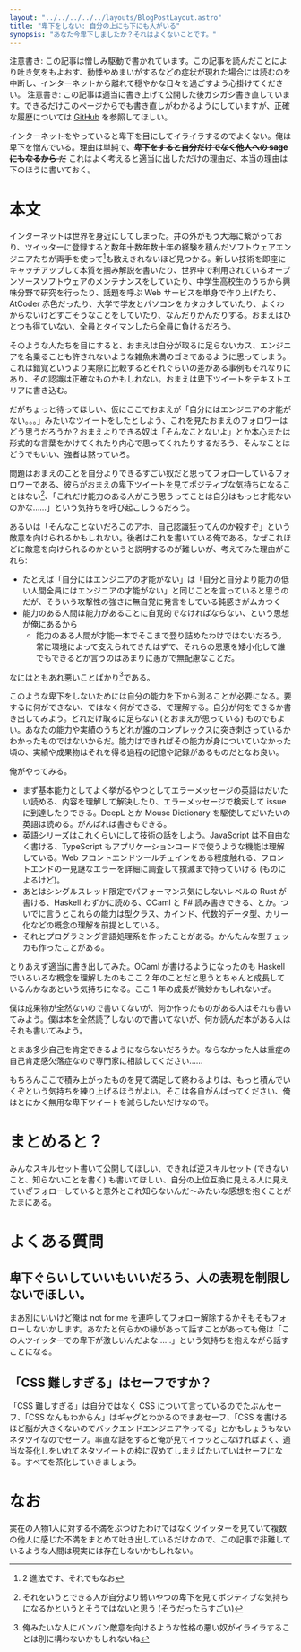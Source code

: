 ```yaml
---
layout: "../../../../../layouts/BlogPostLayout.astro"
title: "卑下をしない: 自分の上にも下にも人がいる"
synopsis: "あなた今卑下しましたか？それはよくないことです。"
---
```


注意書き: この記事は憎しみ駆動で書かれています。この記事を読んだことにより吐き気をもよおす、動悸やめまいがするなどの症状が現れた場合には読むのを中断し、インターネットから離れて穏やかな日々を過ごすよう心掛けてください。
注意書き: この記事は適当に書き上げて公開した後ガシガシ書き直しています。できるだけこのページからでも書き直しがわかるようにしていますが、正確な履歴については [GitHub](https://github.com/AumyF/blog/blob/production/src/pages/posts/2023/01/05/hige-shitara-korosu.md) を参照してほしい。

インターネットをやっていると卑下を目にしてイライラするのでよくない。俺は卑下を憎んでいる。理由は単純で、~~**卑下をすると自分だけでなく他人への sage にもなるから** だ~~ これはよく考えると適当に出しただけの理由だ、本当の理由は下のほうに書いておく。

# 本文

インターネットは世界を身近にしてしまった。井の外がもう大海に繋がっており、ツイッターに登録すると数年十数年数十年の経験を積んだソフトウェアエンジニアたちが両手を使って[^ryoute]も数えきれないほど見つかる。新しい技術を即座にキャッチアップして本質を掴み解説を書いたり、世界中で利用されているオープンソースソフトウェアのメンテナンスをしていたり、中学生高校生のうちから興味分野で研究を行ったり、話題を呼ぶ Web サービスを単身で作り上げたり、AtCoder 赤色だったり、大学で学友とパソコンをカタカタしていたり、よくわからないけどすごそうなことをしていたり、なんだりかんだりする。おまえはひとつも得ていない、全員とタイマンしたら全員に負けるだろう。

[^ryoute]: 2 進法です、それでもなお

そのような人たちを目にすると、おまえは自分が取るに足らないカス、エンジニアを名乗ることも許されないような雑魚未満のゴミであるように思ってしまう。これは錯覚というより実際に比較するとそれぐらいの差がある事例もそれなりにあり、その認識は正確なものかもしれない。おまえは卑下ツイートをテキストエリアに書き込む。

だがちょっと待ってほしい、仮にここでおまえが「自分にはエンジニアの才能がない。。。」みたいなツイートをしたとしよう、これを見たおまえのフォロワーはどう思うだろうか？おまえよりできる奴は「そんなことないよ」とか本心または形式的な言葉をかけてくれたり内心で思ってくれたりするだろう、そんなことはどうでもいい、強者は黙っていろ。

問題はおまえのことを自分よりできるすごい奴だと思ってフォローしているフォロワーである、彼らがおまえの卑下ツイートを見てポジティブな気持ちになることはない[^positive]、「これだけ能力のある人がこう思うってことは自分はもっと才能ないのかな……」という気持ちを呼び起こしうるだろう。

あるいは「そんなことないだろこのアホ、自己認識狂ってんのか殺すぞ」という敵意を向けられるかもしれない。後者はこれを書いている俺である。なぜこれほどに敵意を向けられるのかというと説明するのが難しいが、考えてみた理由がこれら:

- たとえば「自分にはエンジニアの才能がない」は「自分と自分より能力の低い人間全員にはエンジニアの才能がない」と同じことを言っていると思うのだが、そういう攻撃性の強さに無自覚に発言をしている鈍感さがムカつく
- 能力のある人間は能力があることに自覚的でなければならない、という思想が俺にあるから
  - 能力のある人間が才能一本でそこまで登り詰めたわけではないだろう。常に環境によって支えられてきたはずで、それらの恩恵を矮小化して誰でもできるとか言うのはあまりに愚かで無配慮なことだ。

なにはともあれ悪いことばかり[^warui]である。

[^positive]: それをいうとできる人が自分より弱いやつの卑下を見てポジティブな気持ちになるかというとそうではないと思う (そうだったらすごい)
[^warui]: 俺みたいな人にバンバン敵意を向けるような性格の悪い奴がイライラすることは別に構わないかもしれないね

このような卑下をしないためには自分の能力を下から測ることが必要になる。要するに何ができない、ではなく何ができる、で理解する。自分が何をできるか書き出してみよう。どれだけ取るに足らない (とおまえが思っている) ものでもよい。あなたの能力や実績のうちどれが誰のコンプレックスに突き刺さっているかわかったものではないからだ。能力はできればその能力が身についていなかった頃の、実績や成果物はそれを得る過程の記憶や記録があるものだとなお良い。

俺がやってみる。

- まず基本能力としてよく挙がるやつとしてエラーメッセージの英語はだいたい読める、内容を理解して解決したり、エラーメッセージで検索して issue に到達したりできる。DeepL とか Mouse Dictionary を駆使してだいたいの英語は読める。がんばれば書きもできる。
- 英語シリーズはこれくらいにして技術の話をしよう。JavaScript は不自由なく書ける、TypeScript もアプリケーションコードで使うような機能は理解している。Web フロントエンドツールチェインをある程度触れる、フロントエンドの一見謎なエラーを詳細に調査して撲滅まで持っていける (ものによるけど)。
- あとはシングルスレッド限定でパフォーマンス気にしないレベルの Rust が書ける、Haskell わずかに読める、OCaml と F# 読み書きできる、とか。ついでに言うとこれらの能力は型クラス、カインド、代数的データ型、カリー化などの概念の理解を前提としている。
- それとプログラミング言語処理系を作ったことがある。かんたんな型チェッカも作ったことがある。

とりあえず適当に書き出してみた。OCaml が書けるようになったのも Haskell でいろいろな概念を理解したのもここ 2 年のことだと思うとちゃんと成長しているんかなあという気持ちになる。ここ 1 年の成長が微妙かもしれないぜ。

僕は成果物が全然ないので書いてないが、何か作ったものがある人はそれも書いてみよう。僕は本を全然読了しないので書いてないが、何か読んだ本がある人はそれも書いてみよう。

とまあ多少自己を肯定できるようにならないだろうか。ならなかった人は重症の自己肯定感欠落症なので専門家に相談してください……

もちろんここで積み上がったものを見て満足して終わるよりは、もっと積んでいくぞという気持ちを練り上げるほうがよい。そこは各自がんばってください、俺はとにかく無用な卑下ツイートを減らしたいだけなので。

# まとめると？

みんなスキルセット書いて公開してほしい、できれば逆スキルセット (できないこと、知らないことを書く) も書いてほしい、自分の上位互換に見える人に見えていざフォローしていると意外とこれ知らないんだ〜みたいな感想を抱くことがたまにある。

# よくある質問

## 卑下ぐらいしていいもいいだろう、人の表現を制限しないでほしい。

まあ別にいいけど俺は not for me を連呼してフォロー解除するかそもそもフォローしないかします。あなたと何らかの縁があって話すことがあっても俺は「この人ツイッターでの卑下が激しいんだよな……」という気持ちを抱えながら話すことになる。

## 「CSS 難しすぎる」はセーフですか？

「CSS 難しすぎる」は自分ではなく CSS について言っているのでたぶんセーフ、「CSS なんもわからん」はギャグとわかるのでまあセーフ、「CSS を書けるほど脳が大きくないのでバックエンドエンジニアやってる」とかもしょうもないネタツイなのでセーフ。率直な話をすると俺が見てイラッとこなければよく、適当な茶化しをいれてネタツイートの枠に収めてしまえばたいていはセーフになる。すべてを茶化していきましょう。

# なお

実在の人物1人に対する不満をぶつけたわけではなくツイッターを見ていて複数の他人に感じた不満をまとめて吐き出しているだけなので、この記事で非難しているような人間は現実には存在しないかもしれない。

